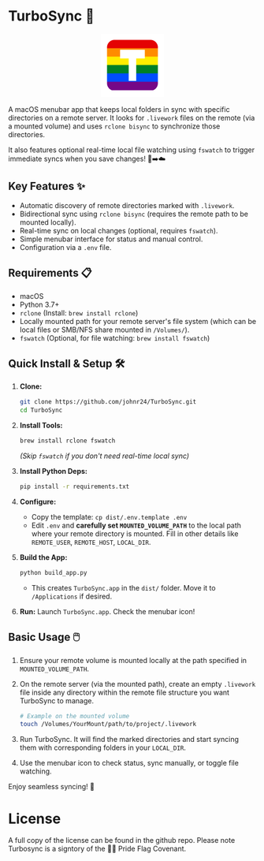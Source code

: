 # TurboSync 🚀

<p align="center"><img src="turbo_sync/icon.png" alt="the turbo link icon which is a gay pride flag with the letter T in the middle of it, the icon has rounded corners much like any other app icon" width="128"></p>

A macOS menubar app that keeps local folders in sync with specific directories on a remote server. It looks for `.livework` files on the remote (via a mounted volume) and uses `rclone bisync` to synchronize those directories.

It also features optional real-time local file watching using `fswatch` to trigger immediate syncs when you save changes! 💾➡️☁️

## Key Features ✨

*   Automatic discovery of remote directories marked with `.livework`.
*   Bidirectional sync using `rclone bisync` (requires the remote path to be mounted locally).
*   Real-time sync on local changes (optional, requires `fswatch`).
*   Simple menubar interface for status and manual control.
*   Configuration via a `.env` file.

## Requirements 📋

*   macOS
*   Python 3.7+
*   `rclone` (Install: `brew install rclone`)
*   Locally mounted path for your remote server's file system (which can be local files or SMB/NFS share mounted in `/Volumes/`).
*   `fswatch` (Optional, for file watching: `brew install fswatch`)



## Quick Install & Setup 🛠️

1.  **Clone:**
    ```bash
    git clone https://github.com/johnr24/TurboSync.git
    cd TurboSync
    ```

2.  **Install Tools:**
    ```bash
    brew install rclone fswatch
    ```
    *(Skip `fswatch` if you don't need real-time local sync)*

3.  **Install Python Deps:**
    ```bash
    pip install -r requirements.txt
    ```

4.  **Configure:**
    *   Copy the template: `cp dist/.env.template .env`
    *   Edit `.env` and **carefully set `MOUNTED_VOLUME_PATH`** to the local path where your remote directory is mounted. Fill in other details like `REMOTE_USER`, `REMOTE_HOST`, `LOCAL_DIR`.

5.  **Build the App:**
    ```bash
    python build_app.py
    ```
    *   This creates `TurboSync.app` in the `dist/` folder. Move it to `/Applications` if desired.

6.  **Run:** Launch `TurboSync.app`. Check the menubar icon!

## Basic Usage 🖱️

1.  Ensure your remote volume is mounted locally at the path specified in `MOUNTED_VOLUME_PATH`.
2.  On the remote server (via the mounted path), create an empty `.livework` file inside any directory within the remote file structure you want TurboSync to manage.

    ```bash
    # Example on the mounted volume
    touch /Volumes/YourMount/path/to/project/.livework
    ```
3.  Run TurboSync. It will find the marked directories and start syncing them with corresponding folders in your `LOCAL_DIR`.
4.  Use the menubar icon to check status, sync manually, or toggle file watching.

Enjoy seamless syncing! 🎉


# License 

A full copy of the license can be found in the github repo.
Please note Turbosync is a signtory of the 🏳️‍🌈 Pride Flag Covenant.
